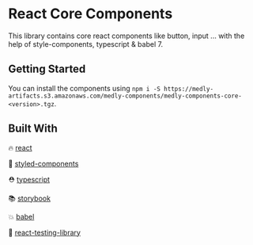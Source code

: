 # React Core Components

This library contains core react components like button, input ... with the help of style-components, typescript & babel 7.

## Getting Started

You can install the components using `npm i -S https://medly-artifacts.s3.amazonaws.com/medly-components/medly-components-core-<version>.tgz`.

## Built With

🔥 [react](https://github.com/facebook/react)

💅 [styled-components](https://www.styled-components.com)

⛑ [typescript](https://www.typescriptlang.org/)

📚 [storybook](https://storybook.js.org/)

💥 [babel](https://babeljs.io/)

🐐 [react-testing-library](https://github.com/kentcdodds/react-testing-library)
